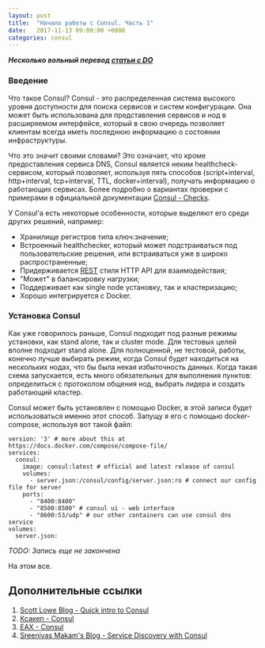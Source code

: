 ```yaml
---
layout: post
title:  "Начало работы с Consul. Часть 1"
date:   2017-11-13 09:00:00 +0800
categories: consul
---
```


***Несколько вольный перевод [статьи с DO](https://www.digitalocean.com/community/tutorials/an-introduction-to-using-consul-a-service-discovery-system-on-ubuntu-14-04)***

### Введение

Что такое Consul? Consul - это распределенная система высокого уровня доступности для поиска сервисов и систем конфигурации. Она может быть использована для представления сервисов и нод в расширяемом интерфейсе, который в свою очередь позволяет клиентам всегда иметь последнюю информацию о состоянии инфраструктуры.

Что это значит своими словами? Это означает, что кроме предоставления сервиса DNS, Consul является неким healthcheck-сервисом, который позволяет, используя пять способов (script+interval, http+interval, tcp+interval, TTL, docker+interval), получать информацию о работающих сервисах. Более подробно о вариантах проверки с примерами в официальной документации [Consul - Checks](https://www.consul.io/docs/agent/checks.html).

У Consul'a есть некоторые особенности, которые выделяют его среди других решений, например:
- Хранилище регистров типа ключ:значение;
- Встроенный healthchecker, который может подстраиваться под пользовательские решения, или встраиваться уже в широко распространенные;
- Придерживается [REST](https://ru.wikipedia.org/wiki/REST) стиля HTTP API для взаимодействия;
- "Может" в балансировку нагрузки;
- Поддерживает как single node установку, так и кластеризацию;
- Хорошо интегрируется с Docker.

### Установка Consul

Как уже говорилось раньше, Consul подходит под разные режимы установки, как stand alone, так и cluster mode. Для тестовых целей вполне подходит stand alone. Для полноценной, не тестовой, работы, конечно лучше выбирать режим, когда Consul будет находиться на нескольких нодах, что бы была некая избыточность данных. Когда такая схема запускается, есть много обязательных для выполнения пунктов: определиться с протоколом общения нод, выбрать лидера и создать работающий кластер.

Consul может быть установлен с помощью Docker, в этой записи будет использоваться именно этот способ. Запущу я его с помощью docker-compose, используя вот такой файл:

```
version: '3' # more about this at https://docs.docker.com/compose/compose-file/
services:
  consul:
    image: consul:latest # official and latest release of consul
    volumes:
      - server.json:/consul/config/server.json:ro # connect our config file for server
    ports:
      - "8400:8400"
      - "8500:8500" # consul ui - web interface
      - "8600:53/udp" # our other containers can use consul dns service
volumes:
  server.json:
```

*TODO: Запись еще не закончена*

На этом все.

## Дополнительные ссылки

1. [Scott Lowe Blog - Quick intro to Consul](https://blog.scottlowe.org/2015/02/06/quick-intro-to-consul/)
2. [Ксакеп - Consul](https://xakep.ru/2016/04/18/consul/)
3. [EAX - Consul](http://eax.me/consul/)
4. [Sreenivas Makam's Blog - Service Discovery with Consul](https://sreeninet.wordpress.com/2016/04/17/service-discovery-with-consul/)
